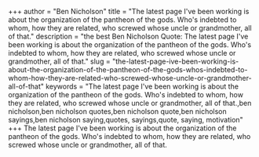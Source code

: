 +++
author = "Ben Nicholson"
title = "The latest page I've been working is about the organization of the pantheon of the gods. Who's indebted to whom, how they are related, who screwed whose uncle or grandmother, all of that."
description = "the best Ben Nicholson Quote: The latest page I've been working is about the organization of the pantheon of the gods. Who's indebted to whom, how they are related, who screwed whose uncle or grandmother, all of that."
slug = "the-latest-page-ive-been-working-is-about-the-organization-of-the-pantheon-of-the-gods-whos-indebted-to-whom-how-they-are-related-who-screwed-whose-uncle-or-grandmother-all-of-that"
keywords = "The latest page I've been working is about the organization of the pantheon of the gods. Who's indebted to whom, how they are related, who screwed whose uncle or grandmother, all of that.,ben nicholson,ben nicholson quotes,ben nicholson quote,ben nicholson sayings,ben nicholson saying,quotes, sayings,quote, saying, motivation"
+++
The latest page I've been working is about the organization of the pantheon of the gods. Who's indebted to whom, how they are related, who screwed whose uncle or grandmother, all of that.
